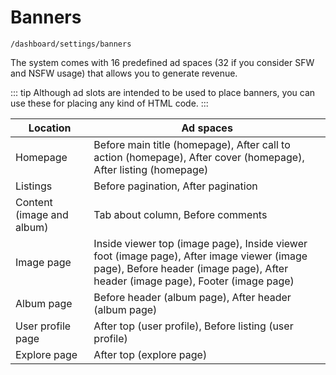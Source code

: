 # Banners

`/dashboard/settings/banners`

The system comes with 16 predefined ad spaces (32 if you consider SFW and NSFW usage) that allows you to generate revenue.

::: tip
Although ad slots are intended to be used to place banners, you can use these for placing any kind of HTML code.
:::


| Location  | Ad spaces  |
|---|---|
| Homepage  | Before main title (homepage), After call to action (homepage), After cover (homepage), After listing (homepage)  |
| Listings | Before pagination, After pagination |
| Content (image and album) | Tab about column, Before comments |
| Image page | Inside viewer top (image page), Inside viewer foot (image page), After image viewer (image page), Before header (image page), After header (image page), Footer (image page) |
| Album page | Before header (album page), After header (album page) |
| User profile page | After top (user profile), Before listing (user profile) |
| Explore page | After top (explore page) |
